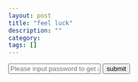 ```yaml
---
layout: post
title: "feel luck"
description: ""
category: 
tags: []
---
```


<input id="key" class='form-control' type="text" placeholder="Please input password to get access"/>
<button id="show" class="btn btn-default">submit</button>
<div id="hide" style="display:none">
https://www.zhihu.com/question/32039226，原贴在此，引发各种感想：
<h2>为什么有些大公司技术弱爆了？</h2>
<pre>
<code>

今年年初，到一家互联网公司实习，该公司是国内行业龙头。

不过技术和管理方面，却弱爆了。

那里的程序员，每天都在看邮件，查问题工单。
这些问题，多半是他们设计不当，造成的。

代码写的一团糟，全是复制粘贴，连作者都没改，大家普遍不写注释，也不格式化，代码歪歪扭扭。

一个项目里，httpclient竟然出现了四种。
一种是该公司研发部写的，
一种是老版本的开源项目，
一种是新版本的开源项目，
还有一种是开发人员造的轮子。

打接口请求响应日志，竟然不知道用拦截器。
打错误日志竟然不打上下文信息，每个人一种日志风格，千奇百怪。
许多重要的中间流程，居然不打日志。

idea、eclipse、myeclipse的配置文件竟然全部传到项目里去了。

该公司混了两年的程序员，跟快递公司做查询接口，竟然不知道加密运单号。

所有服务间通讯，都没有设requestId，导致跟踪会话很困难。

一个没什么qps的边缘接口，居然做消费者生产者+阻塞队列的异步模式。
显得你技术少是不是。
不知道异步会增加维护成本，提高测试难度吗？
而且，任务队里没有考虑持久化，赶上发布，丢了好多任务。

读取一个小小的xml和exc配置文件，居然用流式解析，没见过这么二逼的，真是醉了。

做优化全靠拍脑门拍大腿，难道不会用excel分析日志，用jprofile扫项目？
一个100以内的常数集合遍历，他也要写个优化算法进去，算法跟业务还搅在一起，一团乱麻。
每个人都在嚷嚷性能、算法、分布式计算……

几乎没有文档，全靠从代码反推逻辑。

有枚举他不用，非要在每个页面上，把枚举值挨个儿写死，知道后面改代码多么费劲吗？

欺骗性的变量名，里面存储的是AES加密的，变量名后缀却写成了DES；里面存的是小写字母，却写成upperStr。
一个方法十几个参数，有三分之一是极其简略的缩写，注释肯定也没有的。
一个类写到三四千行是常事。

开发自测，居然要把代码全丢到公共机器上，而且都是走svn，他们把svn当ftp用。
svn里面大量的无意义提交，一多半的提交连都编译不过去。
我看到有个应届生，改了两句话，马上提交，说是怕代码丢失。

一个运行了两年的项目，spring的包扫描明显配错了，有些bean根本扫不进来，居然没有人发现。
一半的bean在spring管理下，另一半的bean他们自己写单例模式来实例化。

他们用mysql来做审计系统，出报表，有个报表要跑8分钟。
原来是有人用字符串来存多值（逗号分隔），sql里写了like，导致没有利用到索引。
为什么不用pg，pg在sql编程方面，功能更丰富，更适合做统计，它本身就支持数组。

程序员们都是得过且过的态度，怎么把代码灌进去，跑的通测试，就算交差了。

为什么大型互联网公司，技术和管理这么差劲，是怎么形成的？
（这家公司是卖机票的，没有明确说出公司名字，是怕给自己惹麻烦）
</code>
</pre>
我觉得最赞的回答是：
<pre>
	<code>
萧井陌

楼主你好，我试着给你解释一下，希望你能满意。

新手经常会有这样的想法——「这代码怎么这么烂？写的人干什么吃的？怎么能这样？为什么不按照书上说的做？」，这很正常，大家都年轻过，经历过这种阶段，我懂你心里的想法，所以也愿意详细地向你解释，这一切发生的原因是什么。

你说「
不过技术和管理方面，却弱爆了。
那里的程序员，每天都在看邮件，查问题工单。
这些问题，多半是他们设计不当，造成的。
」

你真的觉得『国内行业老大的互联网公司』会是技术和管理弱爆了的样子吗？
你以为团队应该像永动机，但现实永远有各种摩擦、辐射、损耗。
内燃机的能量转化率，通常只有 30% - 50%，但是它却是驱动全世界运转的核心引擎，顺丰京东的快递小车、联通全国的高铁动车绿皮、瞬时直达的飞机……

机器尚不能 100% 效率运转，何况是人呢？
你说我们的程序员每天都在查看邮件、问题工单，你说这些问题多半是我们设计不当造成的，请问你有试过统计数据吗？你大概只是『感觉』如此吧？
事实上，经过十几年的发展，我们内部的『效率改进团队』已经非常高效成熟，每月、每周、甚至每天都会有新的改进，现在的业务处理方式，不说全世界，我可以自豪地说在全国我们是领先的，甚至是遥遥领先，不然凭啥坐到了全国龙头老大的位置呢？
所以啊，你只看到了程序员花在业务上的时间，没看到我们内部的『效率改进团队』为程序员们省掉的时间，我觉得我有必要站出来为默默付出的『效率改进团队』说几句。

当然，楼主作为实习生，不知道这些事情进而产生了这些疑问，也暴露了我们的不足。我已经在『团队建设委员会』里提出了这个问题，大家一致通过了决议，以后我们会对新员工——包括实习生加强企业文化、历史培训，确保我们的新伙伴们不仅知道要去哪儿，也要清楚我们从哪里来，长路漫漫，我们一同前行。


你觉得「
代码写的一团糟，全是复制粘贴，连作者都没改，大家普遍不写注释，也不格式化，代码歪歪扭扭。
」
当初公司起步的时候，整个项目都是几个初创程序员加班加点熬出来的，我知道你看过《代码大全》、《程序员修炼之道》、《Unix 编程艺术》，你对上面的准则信手拈来，你可否翻开床头柜上的这几本书，看看它们的出版时间呢？

是的，公司起步的时候，这几本书根本还没有出版，彼时中国互联网方兴未艾，大家都是摸着石头过河。现在你遇到问题，你可以问朋友、问导师、用谷歌、用栈溢出、用知乎，我们写程序那个年代，看的是谭浩强、严蔚敏，用的是 52k 拨号上网，语言只有 C，编辑器是没有语法高亮和实时编译的，编译器是没有智能准确的报错的，没有现在这么多知识、也没有这么多规范和好资源、好工具。不过我们还是把项目做出来了，把公司一步步推到了现在的位置。

不过这个问题是客观存在的问题，谁也不否认，但是你知道为什么你被分配到了一个『代码看上去一团糟也不够规范』的项目吗？我们需要新鲜血液来重构一些老代码，所以你会被分配到艰苦的岗位上。我们希望你是勇于战斗的战士，我们更希望你能成长为经验丰富的老兵，而把你放到这种岗位，是对你来说成长最快的方式。


你认为「
一个项目里，httpclient竟然出现了四种。
一种是该公司研发部写的，
一种是老版本的开源项目，
一种是新版本的开源项目，
还有一种是开发人员造的轮子。
」
你不知道的是，我们最初用了开源软件（也就是你所说的『老版本』），它构成了我们早期项目的基石，随着业务复杂性增加，我们改进并最终切换到新版本。
这个软件跑老业务非常成熟，但是在一些新业务上有不可调和的矛盾，所以在痛苦的适配后，研发部的同事们自告奋勇用 20% 的时间写了新业务的组件——是的你没看错我们也有 20% 时间，我们鼓励工程师的创新。

至于你说的开发人员造的轮子——这说起来可真有趣，它其实是前年来的一个清华大学实习生写的。

当时他来了之后，针对他接手业务的需求，向我抱怨说现有的 3 种都不好，要写一个新的来『统一天下』，这话是他的原话，我记得非常清楚，因为以我多年经验来看这样的做法是不可取的，但是本着锻炼年轻人的心态（加上他的确是不可多得的天才），我同意了他的请求，于是我用自己的业余时间接管了他的大部分工作，全力支持他写一个新的组件，帮他挡住了所有上面的压力，后来的故事就是你看到的这样。

是的，他后来越深入、就越来越感到业务的复杂，不断推翻重构、拆东墙补西墙，但始终发现和自己想的根本完全不一样，受不了了就走了，留下来这个。

我们明年的规划中，就包括剔除这个组件的 codebase，因为它实在是太糟糕了。


你又说「
打接口请求响应日志，竟然不知道用拦截器。
打错误日志竟然不打上下文信息，每个人一种日志风格，千奇百怪。
许多重要的中间流程，居然不打日志。
idea、eclipse、myeclipse的配置文件竟然全部传到项目里去了。
该公司混了两年的程序员，跟快递公司做查询接口，竟然不知道加密运单号。
所有服务间通讯，都没有设requestId，导致跟踪会话很困难。
」
拦截器并不如你所想的那班美好，也许你在自己的电脑上写过一些玩具代码，觉得这样很方便、酷炫，但是真正到了战场，你会发现没什么才是必须的、好的，只有适合的才是对的。

至于配置文件，这么说吧，IDE 的配置文件传到代码仓库是我定下的规矩，『怎么会有人定这样的规矩？』，是的你可能从软件工程的教科书上或者某些『知名博客』上读到了不能这样做，但实际上这样做在很多情况下是必须的。
原因何在？
这样可以确保代码克隆即可用，而不是让每个人都去设置一大堆无聊的东西，这样不仅节省时间，也确保了每个人的环境一致性，你想想这几年火热的 docker，应该明白了这样做的正确性和必要性了吧？
你可能会说即便如此、插件也不用上传到服务器保存，我告诉你这样是不行的，你要考虑到我们这个项目前后十余年，你觉得几个插件能坚挺十余年？很可能我们早期用的软件，现在你已经完全不可能找到了，所以保存一份备份是非常有必要的，决不能错误地认为是冗余。

教科书只会教你基本通用的原则，树立你基本正确的观念，但是如果只是死守教条，如何能拥抱日益复杂的变化呢？
你看的教科书，且不说时间上已经是二十多年前的了，在适用性上，也不说就是真理，IT 行业发展日新月异，几个月就是沧海桑田，为了适应这样的变化，认真地思考、总结、判断才是最重要的。



你觉得「
一个没什么qps的边缘接口，居然做消费者生产者+阻塞队列的异步模式。
显得你技术少是不是。
不知道异步会增加维护成本，提高测试难度吗？
而且，任务队里没有考虑持久化，赶上发布，丢了好多任务。
读取一个小小的xml和exc配置文件，居然用流式解析，没见过这么二逼的，真是醉了。
」
你大概不知道，当初跑在你口中的「一个没什么qps的边缘接口」上面的业务带来了公司曾经 90% 的收入，所以我们用了复杂的设计以应对当时的需求，当然现在业务转变，老系统不再需要处理那么多业务了，但是更没有理由为一个『works perfectly well』并且不再重要的业务重构代码吧？
所以，不是我们秀技术，而是业务需求 + 业务变更使然，年轻人还需要多学习一个。



你抱怨「
做优化全靠拍脑门拍大腿，难道不会用excel分析日志，用jprofile扫项目？
一个100以内的常数集合遍历，他也要写个优化算法进去，算法跟业务还搅在一起，一团乱麻。
每个人都在嚷嚷性能、算法、分布式计算……
几乎没有文档，全靠从代码反推逻辑。
有枚举他不用，非要在每个页面上，把枚举值挨个儿写死，知道后面改代码多么费劲吗？
欺骗性的变量名，里面存储的是AES加密的，变量名后缀却写成了DES；里面存的是小写字母，却写成upperStr。
一个方法十几个参数，有三分之一是极其简略的缩写，注释肯定也没有的。
一个类写到三四千行是常事。
」
我再强调一次——我们是全中国同类公司中技术能力第一的，你所说的问题，当然是不存在的。
我们有专门的 Hadoop 集群来分析日志，当然也就用不着 Excel 了。

对于我们这种体量的公司来说，不存在什么『常数集合』，代码必须用合适的数据结构——这是常识吧？
特殊的算法和业务掺杂以增加内聚性，这是我们多年的经验，的确，它和教科书上说的不一样，但是我前面说了，死守教条是不行的——想必你一定知道 OSI 7 层网络模型吧？

公司的技术氛围浓厚，是和公司的基因分不开的，我们公司最重要的原则就是——『拥抱变化』，从十几年前的机房托管单机到现在的庞大自建集群，技术跃迁了何止千万里，所以每个人都在学习新知识、每个人都沉浸在新知识的喜悦中。

你的问题，大多都是因为没有考虑到公司的庞大体量和十几年的技术跃迁才有的疑问，这点不再赘述，自行体会吧。



你想的是
「
开发自测，居然要把代码全丢到公共机器上，而且都是走svn，他们把svn当ftp用。
svn里面大量的无意义提交，一多半的提交连都编译不过去。
我看到有个应届生，改了两句话，马上提交，说是怕代码丢失。
一个运行了两年的项目，spring的包扫描明显配错了，有些bean根本扫不进来，居然没有人发现。
一半的bean在spring管理下，另一半的bean他们自己写单例模式来实例化。
」
其实那不是 SVN，那是我们公司自主研发的适应我们内部需求的 源代码管理系统 和 文件管理系统，你可以往里面放任何东西。
你所说的「无意义提交、一多半的提交连都编译不过去」其实只是表象，这套系统代号 TITAN，它自带 CIDD（持续继承、交付、部署），所以这些无法编译的提交都是不会有机会走到下一步流程的的。

如果你工作了一年，你就会发现这个需求是很重要的，改动、尤其是大型改动，中间会有很多非可用但有需要存档的步骤，现有的源代码管理系统都不能很好地支持这些需求，因此你也被教育了一套适应落后工具的思想。人啊，最重要的能力是改进工具，所以用 TITAN 的时候要拥抱全新思维，不要被落后思维捆绑。

如果你工作了几年，你可能还会问为什么我们没用 Jenkins、Travis 等工具，其实呀，就在 TITAN 之中呀，它凝结了公司最优秀的人才的十几年宝贵经验和心血。
By the way，我们最近正计划开源它，为中国开源社区做贡献，也希望提高业界的综合素质。欢迎你提交 PR 哦



你最后说「
他们用mysql来做审计系统，出报表，有个报表要跑8分钟。
原来是有人用字符串来存多值（逗号分隔），sql里写了like，导致没有利用到索引。
为什么不用pg，pg在sql编程方面，功能更丰富，更适合做统计，它本身就支持数组。
程序员们都是得过且过的态度，怎么把代码灌进去，跑的通测试，就算交差了。
为什么大型互联网公司，技术和管理这么差劲，是怎么形成的？
」
为什么不用 pg？如果你抱着这种想法，那用了 pg 也要被喷的，到时候就就会说 —— 「为什么不用 sqlite，轻量简单，搞这么复杂真的有必要吗？」，真的有必要。。。
这只是一个很简单的系统，做的事情也很简单，当初做这个系统的同事更熟悉 MySQL，当然 MySQL 是不二之选了，对于简单的东西，追求的是开发速度、使用便利性。
你觉得一个月跑一次的审计代码，8 分钟有什么问题吗？就算是一周跑一次，当然也是没问题的。
程序员的单位时间是如此宝贵，为了优化一段一个月跑一次的 8 分钟代码，值得花费数天的时间来做这件事吗？


重复一遍，你的问题，大多都是因为『没有考虑到公司的庞大体量和十几年的技术跃迁才有的疑问』，这点不再赘述，还请自行体会。
当然，年轻人乐于思考，这是好事，是希望，新鲜血液替换老旧部件系统才能健康发展成长，人如此、公司如此、国家也是如此。
希望你勤于思考，努力学习，有问题的话，我们公司是鼓励同事们向 CEO、CTO 写信的，不然也不会有 CEO、CTO 信箱了你说对吗？
当然，这样的技术性问题、你写给我就好，CEO 是船长，不需要关心底层锅炉房的细节。


另外我想补充一下我的想法，希望对你有所帮助。

你看你都没说加班问题，我们公司没加班啊，这多好，怎么做到激烈竞争下还能不加班的？都亏了公司老领导和元老们的一手决策
所以我想补充的不是技术问题，技术问题都不是问题，年轻人可以学习、交流，技术都会很快成长，毕竟年轻人的冲劲大、头脑灵活。
我想说的是整体观、大局观、大棋战略。

黄金的导电性最好，为什么电脑主板还要用铜？
清华大学最好，为什么有人要去普通学校？
飞机最快，为什么还有人坐火车？
因为资源都是有限的，我们在现实生活中——而不是教科书上——必须兼顾成本和产出的平衡。

你问我每行代码都多人多层人工 review 好不好？问我支不支持？我说好，review 我怎么能不支持呢？我今天在知乎这个公众平台我明确说了我支持。
但是你也应该多学习一个，这个现实毕竟是现实，我们要兼顾各种考量。
你今天在这里渲染「大公司技术和管理这么差劲」，是不对的、是失实的、是欠妥的、是缺乏认真思考的、是未加深入考量的。
将来舆论出了偏差，你虽然不用负责任，但是你认识到自己的错误的时候，会后悔、会内疚、会难过的吧？
何处乌托邦？或许……等下一代？


总结就是，生产效率才是最重要的，世间万物最重要的是平衡。
怎样取舍、如何妥协，这不仅是大自然的规律，也是我们前进、发展的准绳和仰仗的原则。
	</code>
</pre>

代码烂也好，架构渣也好，能撑住现在以及未来的业务就是好代码。改变你能改变的，适应你不能改变的。未来大家可能会遇到各种牛逼屌炸天的语言、架构、算法等等，研究透彻再作提案吧，曾经的数模经验导致我现在对学术界看法很大，终究不愿再写一些看似有用实则无人问津的东西。任何人年轻时都有想成为那个改变世界的人，现实必然不会按照你想的方式进行，国内计算机公司的代码都是shi一样的，别去纠结什么，工作而已，砖头码好，房子不倒就很不错了。我不想指导谁去哪家公司，我自己就喜欢自由的环境，可以到各公司串门，到各沙龙技术讲座刷脸，并且有正常的业余时间足矣。知道自己想要什么就好，曾经有朋友专门拉着我聊了一天，我们并不熟知，我只能帮着理出来SWOT，一切的结果建议是和熟知的人相约。庆幸的是几个专门长时间面基的好友对自己理解的更深刻了吧。遗憾的是我的研究生生活并不如本科时那样精彩，扯远了。。。我这半年在社会上溜达的感悟也就是善假于物，了解到了众多业内人士的经验以及他们对社会发展的看法，少部分交情深的给了我比较独到的分析见解。另外，我所加入的很多社会圈子大多就我是工作经验极少的，有个华东区架构师群群主加了我，后来群内人士觉得我太嫩，一致质疑并且我被移除群了。。。近段时间被加回去了。。。技术的高端圈子在我看来还是比较封闭的，但是技术圈又很小，抬头低头就能遇见熟人。在有一定技术功底后我建议多去社交，正真的外面的世界还是很精彩的，平平的在码农界耕地是见不到工业化耕作的，当然还是得有一定的技术，丰富github，参加开源项目，这句话是我学长跟我说的，我做了，然后我和很多人说过，并没有看到多少人这样做了。

</div>

<script type="text/javascript">
	$(document).ready(function () {
		$("#show").click(function () {
			var pwd = $("#key")[0].value;
			if(pwd =="google"){
					$("#hide").show()
			}
		})

	})
</script>